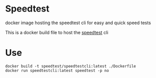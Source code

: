 # Speedtest
docker image hosting the speedtest cli for easy and quick speed tests

This is a docker build file to host the [speedtest](https://www.speedtest.net/apps/cli) cli

# Use
```
docker build -t speedtest/speedtestcli:latest ./Dockerfile
docker run speedtestcli:latest speedtest -p no
```

